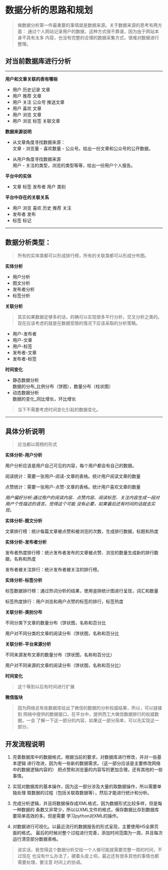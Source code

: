 # 数据分析的思路和规划
> 做数据分析第一件最重要的事情就是数据来源。关于数据来源的思考有两方面：
通过个人网站记录用户的数据，这种方式很不靠谱，因为由于网站本身不具有太多
内容，也没有完整的合理的数据采集方式，很难对数据进行整理。

## 对当前数据库进行分析

-----

**用户和文章关联的表有哪些**


* 用户 历史记录 文章
* 用户 推荐     文章
* 用户 关注     公众号   推送文章
* 用户 喜欢     文章
* 用户 浏览     文章
* 用户 浏览     标签     关联文章

**数据来源说明**

* 从文章角度寻找数据来源：  
    文章 - 浏览量 - 喜欢数量 - 公众号。给出一份文章和公众号的公开数据。

* 从用户角度寻找数据来源  
    用户 - 关注的类型，浏览的类型等等，给出一份用户个人报告。

**平台中的实体**  
* 文章  标签  发布者  用户 类别

**平台中存在的关联关系**  
* 用户   浏览  喜欢  历史  推荐 关注
* 发布者  发布
* 标签   标记

-------
## 数据分析类型：

>所有的实体类都可以形成排行榜，所有的关联类都可以形成分布图。

**实体分析**

* 用户分析
* 图文分析
* 发布者分析
* 标签分析

**关联分析**
> 其实如果数据足够多的话，的确可以实现很多平行分析，交叉分析之类的。
现在应该考虑的就是在数据受限的情况下应该采取的分析策略。
* 用户-发布者
* 用户-文章
* 用户-标签
* 发布者-文章
* 发布者-标签

**时间变化**

* 静态数据分析  
  数据的分布_比例分布（饼图），数量分布（柱状图）
* 动态数据分析  
  数据的变化_同比增长，环比增长


> 当下不需要考虑时间变化引起的数据变化。


----------
## 具体分析说明

> 应当都以周榜的形式

**实体分析-用户分析**  

用户分析应该是用户自己可见的内容，每个用户都会有自己的数据。  

阅读统计：需要一张用户-阅读-文章的表格。统计用户阅读文章的数量

点赞统计：需要一张用户-点赞-文章的表格。统计用户喜欢文章的数量

*用户偏好分析:通过用户的阅读内容、点赞内容、阅读标签、关注内容生成一段对用户个性描述的语言。觉得这个可能
没有必要，如果最后还有时间的话就去实现。*

**实体分析-图文分析**  

文章排行榜：统计每篇文章被点赞和被浏览的次数，生成排行数据，标题和热度

**实体分析-发布者分析**  

发布者热度排行榜：统计发布者发布的文章被点赞、浏览的数量生成新的排行数据，名称和热度

发布者被关注排行：统计发布者被关注的排行榜。

**实体分析-标签分析**  

标签数据排行榜：通过热词分析的结果，使用竖排统计图进行呈现，词汇和数量

标签热度排行：用户浏览和用户点赞的标签的排行，标签热度


**关联分析-类别分布**

不同分类下文章的数量分布（饼状图，名称和百分比

用户对不同分类的文章的阅读分布（饼状图，名称和百分比

**关联分析-平台来源分析**

不同来源发布文章的数量分布（饼状图，名称和百分比）

用户对不同来源的文章的阅读分布（饼状图，名称和百分比）



**时间变化**

> 这个等到以后有时间进行扩展

**微信版块**
> 因为网络总有些数据库给出了微信的数据的分析权威结果，所以，可以链接到
网络中提供的数据接口，在平台中，提供西工大微信数据排行的权威数据。一会
了解一下这一部分的内容，如果这一部分简单，可以先实现这一部分。

## 开发流程说明

1. 完善数据库中的数据格式，根据当前的要求，对数据库进行修改，并对一些基本逻辑
进行改进，因为有一些新的数据需求。（这一部分应该是主要修改网络中的数据逻辑内容的）
把点赞和浏览量的内容写的更加合理，还有其他的一些事情。

2. 实现对数据库的基本操作，因为这一部分涉及大量的取数据操作，所以需要单独处理
取数据的过程（包括关联取数据等），然后才能进行统计和分析。

3. 完成分析逻辑，并且将数据保存成XML格式，因为数据形式比较多样，但是每一种数据的
条数又非常少，所以以XML文件的格式，保存数据比存到数据库要简单高效的多。但是需要
学习python对XML的操作。

4. 对数据进行可视化。以最近流行的数据报告的形式呈现，主要使用H5全屏页面的格式。
最后的时候对整个过程进行完善，添加时间范围为一周，并且每次运行清空部分数据表格。

> 说实话，我觉得这个数据分析交给一个人做可能就需要完整一周的时间，不过现在
也没有什么办法了，硬着头皮上呗。最近还有很多其他的事情也都需要处理，要注意
时间上的协调。



